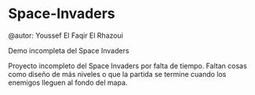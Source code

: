 # Space-Invaders

@autor: Youssef El Faqir El Rhazoui

Demo incompleta del Space Invaders

Proyecto incompleto del Space Invaders por falta de tiempo. 
Faltan cosas como diseño de más niveles o que la partida se termine cuando los enemigos lleguen al fondo del mapa.
